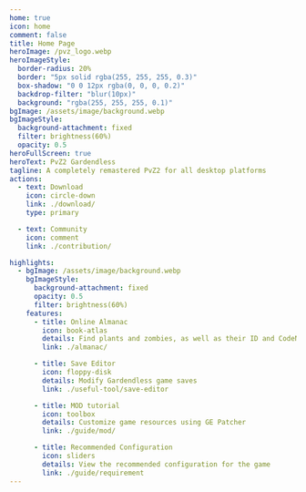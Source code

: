 ```yaml
---
home: true
icon: home
comment: false
title: Home Page
heroImage: /pvz_logo.webp
heroImageStyle:
  border-radius: 20%
  border: "5px solid rgba(255, 255, 255, 0.3)"
  box-shadow: "0 0 12px rgba(0, 0, 0, 0.2)"
  backdrop-filter: "blur(10px)"
  background: "rgba(255, 255, 255, 0.1)"
bgImage: /assets/image/background.webp
bgImageStyle:
  background-attachment: fixed
  filter: brightness(60%)
  opacity: 0.5
heroFullScreen: true
heroText: PvZ2 Gardendless
tagline: A completely remastered PvZ2 for all desktop platforms
actions:
  - text: Download
    icon: circle-down
    link: ./download/
    type: primary

  - text: Community
    icon: comment
    link: ./contribution/

highlights:
  - bgImage: /assets/image/background.webp
    bgImageStyle:
      background-attachment: fixed
      opacity: 0.5
      filter: brightness(60%)
    features:
      - title: Online Almanac
        icon: book-atlas
        details: Find plants and zombies, as well as their ID and CodeName
        link: ./almanac/

      - title: Save Editor
        icon: floppy-disk
        details: Modify Gardendless game saves
        link: ./useful-tool/save-editor

      - title: MOD tutorial
        icon: toolbox
        details: Customize game resources using GE Patcher
        link: ./guide/mod/

      - title: Recommended Configuration
        icon: sliders
        details: View the recommended configuration for the game
        link: ./guide/requirement
---
```

